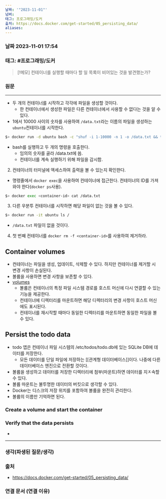 ```yaml
---
날짜: '"2023-11-01"'
넘버: 
태그: 프로그래밍/도커
출처: https://docs.docker.com/get-started/05_persisting_data/
aliases:
---
```

### 날짜  2023-11-01 17:54

### 태그: #프로그래밍/도커 

>[!메모]
> 컨테이너를 실행할 때마다 할 일 목록이 비어있는 것을 발견했는가?

### 원문
---
- 두 개의 컨테이너를 시작하고 각각에 파일을 생성할 것이다. 
	- 한 컨테이너에서 생성한 파일은 다른 컨테이너에서 사용할 수 없다는 것을 알 수 있다.
- 1에서 10000 사이의 숫자를 사용하여 `/data.txt`라는 이름의 파일을 생성하는 `ubuntu`컨테이너를 시작한다.
```bash
$> docker run -d ubuntu bash -c "shuf -i 1-10000 -n 1 -o /data.txt && tail -f /dev/null"
```
- bash를 실행하고 두 개의 명령을 호출한다.
	- 임의의 숫자를 골라 /data.txt에 씀.
	- 컨테이너를 계속 실행하기 위해 파일을 감시함.
2. 컨테이너의 터미널에 액세스하여 출력을 볼 수 있는지 확인한다.
- 명령줄에서 `docker exec`을 사용하여 컨테이너에 접근한다. 컨테이너의 ID를 가져와야 한다(`docker ps`사용). 
```bash
$> docker exec <container-id> cat /data.txt
```
3. 다른 우분투 컨테이너를 시작하면 해당 파일이 없는 것을 볼 수 있다.
```bash
$> docker run -it ubuntu ls /
```
- `/data.txt` 파일이 없을 것이다.
4. 첫 번째 컨테이너를 `docker rm -f <container-id>`를 사용하여 제거하라.

## Container volumes
- 컨테이너는 파일을 생성, 업데이트, 삭제할 수 있다. 하지만 컨테이너를 제거할 시 변경 사항이 손실된다.
- 볼륨을 사용하면 변경 사항을 보존할 수 있다.
- [volumes](https://docs.docker.com/storage/volumes/)
	- 볼륨은 컨테이너의 특정 파일 시스템 경로를 호스트 머신에 다시 연결할 수 있는 기능을 제공한다.
	- 컨테이너에 디렉터리를 마운트하면 해당 디렉터리의 변경 사항이 호스트 머신에도 표시된다.
	- 컨테이너를 재시작할 때마다 동일한 디렉터리를 마운트하면 동일한 파일을 볼 수 있다.
## Persist the todo data
- todo 앱은 컨테이너 파일 시스템의 /etc/todos/todo.db에 있는 SQLite DB에 데이터를 저장한다. 
	- 모든 데이터를 단일 파일에 저장하는 [[관계형 데이터베이스]]이다. 나중에 다른 데이터베이스 엔진으로 전환할 것이다.
- 볼륨을 생성하고 데이터를 저장한 디렉터리에 첨부(마운트)하면 데이터를 지ㅈ속할 수 있다. 
- 볼륨 마운트는 불투명한 데이터의 버킷으로 생각할 수 있다.
- Docker는 디스크의 저장 위치를 포함하여 볼륨을 완전히 관리한다.
- 볼륨의 이름만 기억하면 된다.
### Create a volume and start the container
### Verify that the data persists

- 

---
### 생각(파생된 질문/생각)

### 출처
- https://docs.docker.com/get-started/05_persisting_data/
### 연결 문서 (연결 이유)
